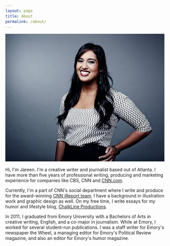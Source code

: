 ```yaml
---
layout: page
title: About
permalink: /about/
---
```

![photo of Jareen Imam](/img/profile-photo.jpg)

Hi, I'm Jareen. I'm a creative writer and journalist based out of Atlanta. I have more than five years of professional writing, producing and marketing experience for companies like CBS, CNN and [CNN.com](http://cnn.com).

Currently, I'm a part of CNN's social department where I write and produce for the award-winning [CNN iReport team](http://ireport.cnn.com/blogs/ireport-blog/2012/03/09/team-ireport-grows-again-welcome-jareen-imam). I have a background in illustration work and graphic design as well. On my free time, I write essays for my humor and lifestyle blog, [ChalkLine Productions](http://chalklineproductions.blogspot.com/). 

In 2011, I graduated from Emory University with a Bachelors of Arts in creative writing, English, and a co-major in journalism. While at Emory, I worked for several student-run publications. I was a staff writer for Emory's newspaper the Wheel, a managing editor for Emory's Political Review magazine, and also an editor for Emory's humor magazine.